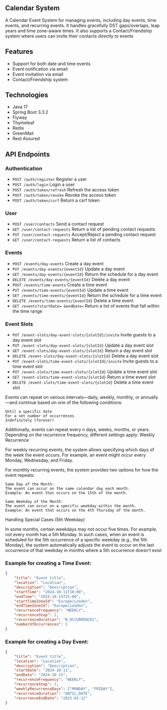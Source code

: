 
## Calendar System

A Calendar Event System for managing events, including day events, time events, and recurring events. It handles gracefully DST gaps/overlaps, leap years and time zone-aware times. It also supports a Contact/Friendship system where users can invite their contacts directly to events

## Features
- Support for both date and time events
- Event notification via email
- Event invitation via email
- Contact/Friendship system

## Technologies
* Java 17
* Spring Boot 3.3.2
* Flyway
* Thymeleaf
* Redis
* GreenMail
* Rest Assured

## API Endpoints

### Authentication
- `POST /auth/register` Register a user
- `POST /auth/login` Login a user
- `POST /auth/token/refresh` Refresh the access token
- `POST /auth/token/revoke` Revoke the access token
- `POST /auth/token/csrf` Return a csrf token

### User

- `POST /user/contacts` Send a contact request
- `GET /user/contact-requests` Return a list of pending contact requests
- `PUT /user/contact-requests` Accept/Reject a pending contact request
- `GET /user/contact-requests` Return a list of contacts

### Events

- `POST /events/day-events` Create a day event
- `PUT /events/day-events/{eventId}` Update a day event
- `GET /events/day-events/{eventId}` Return the schedule for a day event
- `DELETE /events/day-events/{eventId}` Delete a day event
- `POST /events/time-events` Create a time event
- `PUT /events/time-events/{eventId}` Update a time event
- `GET /events/time-events/{eventId}` Return the schedule for a time event
- `DELETE /events/time-events/{eventId}` Delete a time event
- `GET /events?startDate= &endDate=` Return a list of events that fall within the time range

### Event Slots

- `PUT /event-slots/day-event-slots/{slotId}/invite` Invite guests to a day event slot
- `PUT /event-slots/day-event-slots/{slotId}` Update a day event slot
- `GET /event-slots/day-event-slots/{slotId}` Return a day event slot
- `DELETE /event-slots/day-event-slots/{slotId}` Delete a day event slot
- `PUT /event-slots/time-event-slots/{slotId}/invite` Invite guests to a time event slot
- `PUT /event-slots/time-event-slots/{slotId}` Update a time event slot
- `GET /event-slots/time-event-slots/{slotId}` Return a time event slot
- `DELETE /event-slots/time-event-slots/{slotId}` Delete a time event slot

Events can repeat on various intervals—daily, weekly, monthly, or annually—and continue based on one of the following conditions:

    Until a specific date
    For a set number of occurrences
    Indefinitely (forever)

Additionally, events can repeat every n days, weeks, months, or years. Depending on the recurrence frequency, different settings apply:
Weekly Recurrence

For weekly recurring events, the system allows specifying which days of the week the event occurs. For example, an event might occur every Monday, Wednesday, and Friday.


For monthly recurring events, the system provides two options for how the event repeats:

    Same Day of the Month:
    The event can occur on the same calendar day each month.
    Example: An event that occurs on the 15th of the month.

    Same Weekday of the Month:
    The event can occur on a specific weekday within the month.
    Example: An event that occurs on the 4th Thursday of the month.

Handling Special Cases (5th Weekday)

In some months, certain weekdays may not occur five times. For example, not every month has a 5th Monday. In such cases, when an event is scheduled for the 5th occurrence of a specific weekday (e.g., the 5th Monday), the system automatically adjusts the event to occur on the last occurrence of that weekday in months where a 5th occurrence doesn’t exist

### Example for creating a Time Event:

```json
{
    "title": "Event title",
    "location": "Location",
    "description": "Description",
    "startTime": "2024-10-11T10:00",
    "endTime": "2024-10-15T15:00",
    "startTimeZoneId": "Europe/London",
    "endTimeZoneId": "Europe/London",
    "recurrenceFrequency": "WEEKLY",
    "recurrenceStep": 2,
    "recurrenceDuration": "N_OCCURRENCES",
    "numberOfOccurrences": 5
}
```

### Example for creating a Day Event:

```json
{
    "title": "Event title",
    "location": "Location",
    "description": "Description",
    "startDate": "2024-10-11",
    "endDate": "2024-10-15",
    "recurrenceFrequency": "WEEKLY",
    "recurrenceStep": 3,
    "weeklyRecurrenceDays": ["MONDAY", "FRIDAY"],
    "recurrenceDuration": "UNTIL_DATE",
    "recurrenceEndDate": "2025-01-12"
}
```